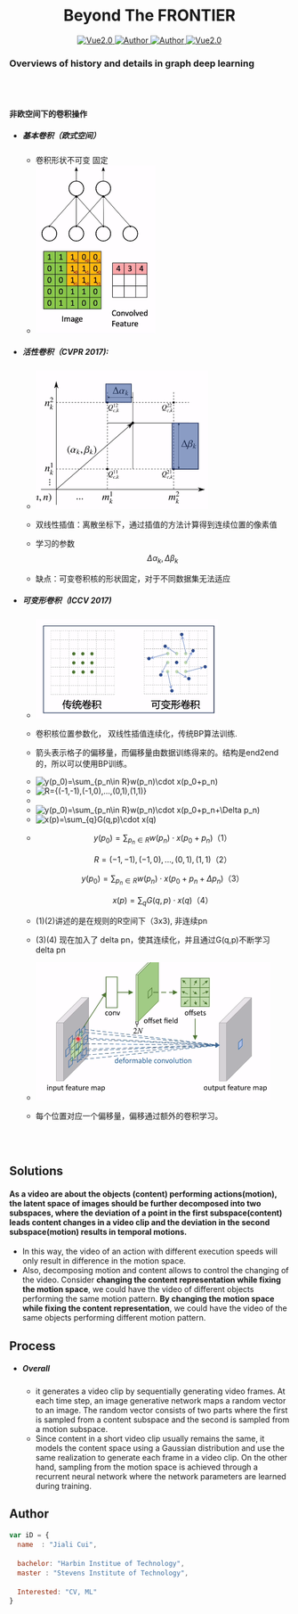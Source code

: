<h1 align="center">Beyond The FRONTIER</h1>

<p align="center">
    <a href="https://www.tensorflow.org/">
        <img src="https://img.shields.io/badge/Tensorflow-1.13-green" alt="Vue2.0">
    </a>
    <a href="https://github.com/CuiJiali-CV/">
        <img src="https://img.shields.io/badge/Author-JialiCui-blueviolet" alt="Author">
    </a>
    <a href="https://github.com/CuiJiali-CV/">
        <img src="https://img.shields.io/badge/Email-cuijiali961224@gmail.com-blueviolet" alt="Author">
    </a>
    <a href="https://www.stevens.edu/">
        <img src="https://img.shields.io/badge/College-SIT-green" alt="Vue2.0">
    </a>
</p>

### Overviews of history and details in graph deep learning

<br /><br />

#### 非欧空间下的卷积操作

* ##### 基本卷积（欧式空间）	

  * 卷积形状不可变 固定
  * ![Image text](https://github.com/CuiJiali-CV/Graph-Learning-Note/raw/master/img/basic_conv.png)

* #####  活性卷积（CVPR 2017):

  * ![Image text](https://github.com/CuiJiali-CV/Graph-Learning-Note/raw/master/img/activate_conv.png)

  * 双线性插值：离散坐标下，通过插值的方法计算得到连续位置的像素值

  * 学习的参数
    $$
    \Delta\alpha_k,\Delta\beta_k
    $$

  *  缺点：可变卷积核的形状固定，对于不同数据集无法适应

* ##### 可变形卷积（ICCV 2017)

  * ![Image text](https://github.com/CuiJiali-CV/Graph-Learning-Note/raw/master/img/change_conv.png)

  * 卷积核位置参数化， 双线性插值连续化，传统BP算法训练.

  * 箭头表示格子的偏移量，而偏移量由数据训练得来的。结构是end2end的，所以可以使用BP训练。

  * <img src="https://latex.codecogs.com/gif.latex?y(p_0)=\sum_{p_n\in&space;R}w(p_n)\cdot&space;x(p_0&plus;p_n)" title="y(p_0)=\sum_{p_n\in R}w(p_n)\cdot x(p_0+p_n)" />

  * <img src="https://latex.codecogs.com/gif.latex?R={(-1,-1),(-1,0),...,(0,1),(1,1)}" title="R={(-1,-1),(-1,0),...,(0,1),(1,1)}" />

  * 

  * <img src="https://latex.codecogs.com/gif.latex?y(p_0)=\sum_{p_n\in&space;R}w(p_n)\cdot&space;x(p_0&plus;p_n&plus;\Delta&space;p_n)" title="y(p_0)=\sum_{p_n\in R}w(p_n)\cdot x(p_0+p_n+\Delta p_n)" />

  * <img src="https://latex.codecogs.com/gif.latex?x(p)=\sum_{q}G(q,p)\cdot&space;x(q)" title="x(p)=\sum_{q}G(q,p)\cdot x(q)" />

  * $$
    y(p_0)=\sum_{p_n\in R}w(p_n)\cdot x(p_0+p_n)      （1）
    $$

    $$
    R={(-1,-1),(-1,0),...,(0,1),(1,1)}（2）
    $$

    $$
    y(p_0)=\sum_{p_n\in R}w(p_n)\cdot x(p_0+p_n+\Delta p_n)（3）
    $$

    $$
    x(p)=\sum_{q}G(q,p)\cdot x(q)（4）
    $$

    

  * (1)(2)讲述的是在规则的R空间下（3x3), 非连续pn

  * (3)(4) 现在加入了 delta pn，使其连续化，并且通过G(q,p)不断学习 delta pn

  * ![Image text](https://github.com/CuiJiali-CV/Graph-Learning-Note/raw/master/img/change_conv2.png)

  * 每个位置对应一个偏移量，偏移通过额外的卷积学习。

  

<br /><br />

## Solutions

#### As a video are about the objects (content) performing actions(motion), the latent space of images should be further decomposed into two subspaces, where the deviation of a point in the first subspace(content) leads content changes in a video clip and the deviation in the second subspace(motion) results in temporal motions.

- In this way, the video of an action with different execution speeds will only result in difference in the motion space.
- Also, decomposing motion and content allows to control the changing of the video. Consider **changing the content representation while fixing the motion space**, we could have the video of different objects performing the same motion pattern. **By changing the motion space while fixing the content representation**, we could have the video of the same objects performing different motion pattern.



## Process

- ##### Overall

  - it generates a video clip by sequentially generating video frames. At each time step, an image generative network maps a random vector to an image. The random vector consists of two parts where the first is sampled from a content subspace and the second is sampled from a motion subspace. 
  - Since content in a short video clip usually remains the same, it models the content space using a Gaussian distribution and use the same realization to generate each frame in a video clip. On the other hand, sampling from the motion space is achieved through a recurrent neural network where the network parameters are learned during training.

  












## Author

```javascript
var iD = {
  name  : "Jiali Cui",
  
  bachelor: "Harbin Institue of Technology",
  master : "Stevens Institute of Technology",
  
  Interested: "CV, ML"
}
```
